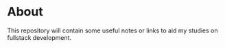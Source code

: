 # About
This repository will contain some useful notes or links to aid my studies on fullstack development.
